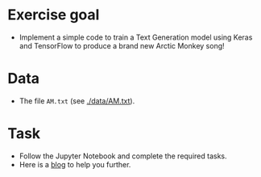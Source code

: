 # Exercise goal
- Implement a simple code to train a Text Generation model using Keras and TensorFlow to produce a brand new Arctic Monkey song!

# Data
- The file `AM.txt` (see [./data/AM.txt](https://raw.githubusercontent.com/gimseng/99-ML-Learning-Projects/master/004/data/AM.txt)).
# Task
- Follow the Jupyter Notebook and complete the required tasks.
- Here is a [blog](https://medium.com/@rajwrita/using-text-generation-to-get-the-lyrics-for-the-next-arctic-monkey-song-f7c93a882c6f) to help you further.

